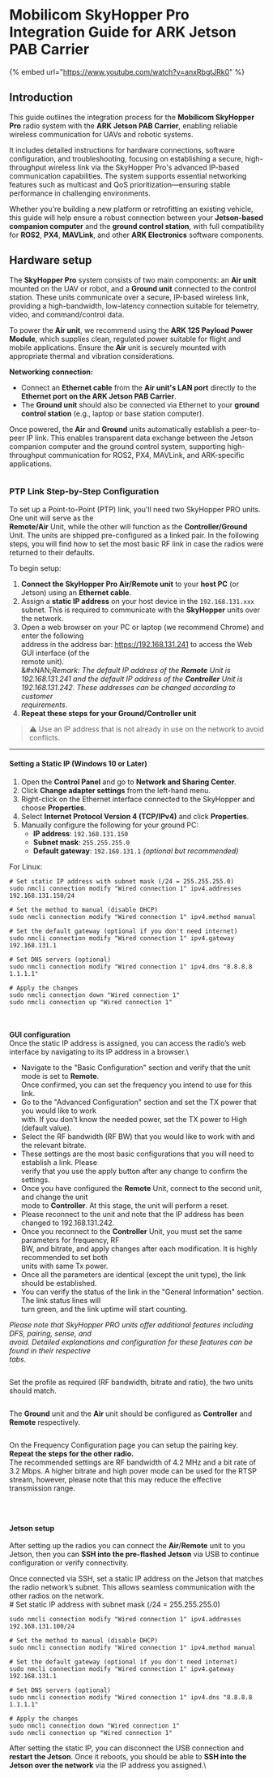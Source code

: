 # Mobilicom SkyHopper Pro Integration Guide for ARK Jetson PAB Carrier

{% embed url="https://www.youtube.com/watch?v=anxRbgtJRk0" %}

## Introduction

This guide outlines the integration process for the **Mobilicom SkyHopper Pro** radio system with the **ARK Jetson PAB Carrier**, enabling reliable wireless communication for UAVs and robotic systems.

It includes detailed instructions for hardware connections, software configuration, and troubleshooting, focusing on establishing a secure, high-throughput wireless link via the SkyHopper Pro's advanced IP-based communication capabilities. The system supports essential networking features such as multicast and QoS prioritization—ensuring stable performance in challenging environments.

Whether you're building a new platform or retrofitting an existing vehicle, this guide will help ensure a robust connection between your **Jetson-based companion computer** and the **ground control station**, with full compatibility for **ROS2**, **PX4**, **MAVLink**, and other **ARK Electronics** software components.

## Hardware setup

The **SkyHopper Pro** system consists of two main components: an **Air unit** mounted on the UAV or robot, and a **Ground unit** connected to the control station. These units communicate over a secure, IP-based wireless link, providing a high-bandwidth, low-latency connection suitable for telemetry, video, and command/control data.

To power the **Air unit**, we recommend using the **ARK 12S Payload Power Module**, which supplies clean, regulated power suitable for flight and mobile applications. Ensure the **Air** unit is securely mounted with appropriate thermal and vibration considerations.

**Networking connection:**

* Connect an **Ethernet cable** from the **Air unit's LAN port** directly to the **Ethernet port on the ARK Jetson PAB Carrier**.
* The **Ground unit** should also be connected via Ethernet to your **ground control station** (e.g., laptop or base station computer).

Once powered, the **Air** and **Ground** units automatically establish a peer-to-peer IP link. This enables transparent data exchange between the Jetson companion computer and the ground control system, supporting high-throughput communication for ROS2, PX4, MAVLink, and ARK-specific applications.

<figure><img src=".gitbook/assets/IMG_5018.JPG" alt=""><figcaption></figcaption></figure>

### PTP Link Step-by-Step Configuration

To set up a Point-to-Point (PTP) link, you'll need two SkyHopper PRO units. One unit will serve as the\
**Remote/Air** Unit, while the other will function as the **Controller/Ground** Unit. The units are shipped pre-configured as a linked pair. In the following steps, you will find how to set the most basic RF link in case the radios were returned to their defaults.

To begin setup:

1. **Connect the SkyHopper Pro Air/Remote unit** to your **host PC** (or Jetson) using an **Ethernet cable**.
2. Assign a **static IP address** on your host device in the `192.168.131.xxx` subnet. This is required to communicate with the **SkyHopper** units over the network.
3. Open a web browser on your PC or laptop (we recommend Chrome) and enter the following\
   address in the address bar: https://192.168.131.241 to access the Web GUI interface (of the\
   remote unit).\
   &#xNAN;_&#x52;emark: The default IP address of the **Remote** Unit is 192.168.131.241 and the default IP address of the **Controller** Unit is 192.168.131.242. These addresses can be changed according to customer_\
   _requirements_.
4. **Repeat these steps for your Ground/Controller unit**

> ⚠️ Use an IP address that is not already in use on the network to avoid conflicts.

***

#### **Setting a Static IP (Windows 10 or Later)**

1. Open the **Control Panel** and go to **Network and Sharing Center**.
2. Click **Change adapter settings** from the left-hand menu.
3. Right-click on the Ethernet interface connected to the SkyHopper and choose **Properties**.
4. Select **Internet Protocol Version 4 (TCP/IPv4)** and click **Properties**.
5. Manually configure the following for your ground PC:
   * **IP address**: `192.168.131.150`
   * **Subnet mask**: `255.255.255.0`
   * **Default gateway**: `192.168.131.1` _(optional but recommended)_



For Linux:

```
# Set static IP address with subnet mask (/24 = 255.255.255.0)
sudo nmcli connection modify "Wired connection 1" ipv4.addresses 192.168.131.150/24

# Set the method to manual (disable DHCP)
sudo nmcli connection modify "Wired connection 1" ipv4.method manual

# Set the default gateway (optional if you don't need internet)
sudo nmcli connection modify "Wired connection 1" ipv4.gateway 192.168.131.1

# Set DNS servers (optional)
sudo nmcli connection modify "Wired connection 1" ipv4.dns "8.8.8.8 1.1.1.1"

# Apply the changes
sudo nmcli connection down "Wired connection 1"
sudo nmcli connection up "Wired connection 1"
```

\
\
**GUI configuration**\
Once the static IP address is assigned, you can access the radio’s web interface by navigating to its IP address in a browser.\


* Navigate to the "Basic Configuration" section and verify that the unit mode is set to **Remote**.\
  Once confirmed, you can set the frequency you intend to use for this link.
* Go to the "Advanced Configuration" section and set the TX power that you would like to work\
  with. If you don't know the needed power, set the TX power to High (default value).
* Select the RF bandwidth (RF BW) that you would like to work with and the relevant bitrate.
* These settings are the most basic configurations that you will need to establish a link. Please\
  verify that you use the apply button after any change to confirm the settings.
* Once you have configured the **Remote** Unit, connect to the second unit, and change the unit\
  mode to **Controller**. At this stage, the unit will perform a reset.
* Please reconnect to the unit and note that the IP address has been changed to 192.168.131.242.
* Once you reconnect to the **Controller** Unit, you must set the same parameters for frequency, RF\
  BW, and bitrate, and apply changes after each modification. It is highly recommended to set both\
  units with same Tx power.
* Once all the parameters are identical (except the unit type), the link should be established.
* You can verify the status of the link in the "General Information" section. The link status lines will\
  turn green, and the link uptime will start counting.

_Please note that SkyHopper PRO units offer additional features including DFS, pairing, sense, and_\
_avoid. Detailed explanations and configuration for these features can be found in their respective_\
_tabs._

<figure><img src=".gitbook/assets/image (52).png" alt=""><figcaption></figcaption></figure>

Set the profile as required (RF bandwidth, bitrate and ratio), the two units should match.

<figure><img src=".gitbook/assets/Screenshot from 2025-06-18 15-27-29.png" alt=""><figcaption></figcaption></figure>

The **Ground** unit and the **Air** unit should be configured as **Controller** and **Remote** respectively.

<figure><img src=".gitbook/assets/Screenshot from 2025-06-18 15-29-25.png" alt=""><figcaption></figcaption></figure>



On the Frequency Configuration page you can setup the pairing key.\
**Repeat the steps for the other radio.**\
The recommended settings are RF bandwidth of 4.2 MHz and a bit rate of 3.2 Mbps. A higher bitrate and high pover mode can be used for the RTSP stream, however, please note that this may reduce the effective transmission range.

<figure><img src=".gitbook/assets/Screenshot from 2025-07-10 17-14-41.png" alt=""><figcaption></figcaption></figure>

\
\
**Jetson setup**\
\
After setting up the radios you can connect the **Air**/**Remote** unit to you Jetson, then you can **SSH into the pre-flashed Jetson** via USB to continue configuration or verify connectivity.

Once connected via SSH, set a static IP address on the Jetson that matches the radio network’s subnet. This allows seamless communication with the other radios on the network.\
\# Set static IP address with subnet mask (/24 = 255.255.255.0)

```
sudo nmcli connection modify "Wired connection 1" ipv4.addresses 192.168.131.100/24

# Set the method to manual (disable DHCP)
sudo nmcli connection modify "Wired connection 1" ipv4.method manual

# Set the default gateway (optional if you don't need internet)
sudo nmcli connection modify "Wired connection 1" ipv4.gateway 192.168.131.1

# Set DNS servers (optional)
sudo nmcli connection modify "Wired connection 1" ipv4.dns "8.8.8.8 1.1.1.1"

# Apply the changes
sudo nmcli connection down "Wired connection 1"
sudo nmcli connection up "Wired connection 1"
```

After setting the static IP, you can disconnect the USB connection and **restart the Jetson**. Once it reboots, you should be able to **SSH into the Jetson over the network** via the IP address you assigned.\
